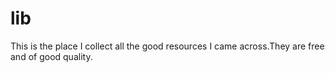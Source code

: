 # lib 
This is the place I collect all the good resources I came across.They are free and of good quality.
